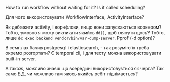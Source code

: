 How to run workflow without waiting for it? Is it called scheduling?

Для чого використовувати WorkflowInterface, ActivityInterface?

Як дебажити activity, і воркфлови, якщо вони запускаються воркером? Тобто, умовно я можу викликати якийсь `dd()`, щоб глянути щось? Тобто, лише `dc exec backend vendor/bin/var-dump-server`. Pprof (-d option)?

В семплах бачив postgresql і elasticsearch, - так розумію їх треба окремо розгортати? Є temporal cli, і для тесту можна використовувати built-in server.

А також, можливо знаєш що всередині використовується як черга? Так само БД, чи можливо там якось якийсь ребіт піднімається?

